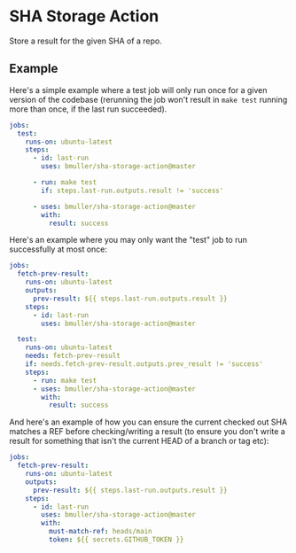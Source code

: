# SHA Storage Action

Store a result for the given SHA of a repo.

## Example

Here's a simple example where a test job will only run once for a given version of the codebase (rerunning the job won't result in `make test` running more than once, if the last run succeeded).

```yaml
jobs:
  test:
    runs-on: ubuntu-latest
    steps:
      - id: last-run
        uses: bmuller/sha-storage-action@master

      - run: make test
        if: steps.last-run.outputs.result != 'success'

      - uses: bmuller/sha-storage-action@master
        with:
          result: success
```

Here's an example where you may only want the "test" job to run successfully at most once:

```yaml
jobs:
  fetch-prev-result:
    runs-on: ubuntu-latest
    outputs:
      prev-result: ${{ steps.last-run.outputs.result }}
    steps:
      - id: last-run
        uses: bmuller/sha-storage-action@master

  test:
    runs-on: ubuntu-latest
    needs: fetch-prev-result
    if: needs.fetch-prev-result.outputs.prev_result != 'success'
    steps:
      - run: make test
      - uses: bmuller/sha-storage-action@master
        with:
          result: success
```

And here's an example of how you can ensure the current checked out SHA matches a REF before checking/writing a result (to ensure you don't write a result for something that isn't the current HEAD of a branch or tag etc):

```yaml
jobs:
  fetch-prev-result:
    runs-on: ubuntu-latest
    outputs:
      prev-result: ${{ steps.last-run.outputs.result }}
    steps:
      - id: last-run
        uses: bmuller/sha-storage-action@master
        with:
          must-match-ref: heads/main
          token: ${{ secrets.GITHUB_TOKEN }}
```
